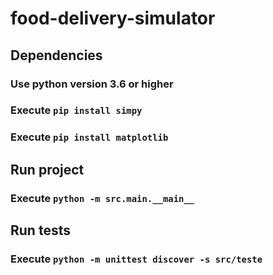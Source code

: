 # food-delivery-simulator

## Dependencies

### Use python version 3.6 or higher

### Execute `pip install simpy`
### Execute `pip install matplotlib`

## Run project

### Execute `python -m src.main.__main__`

## Run tests

### Execute `python -m unittest discover -s src/teste`